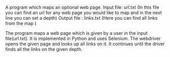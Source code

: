 A program which maps an optional web page.
Input file: url.txt  (In this file you can find an url for any web page you would like to map and in the next line you can set a depth)
Output file : links.txt (Here you can find all links from the map )

The program maps a web page which is given by a user in the input file(url.txt). It is implemented in Python and uses Selenium.
The webdriver opens the given page and looks up all links on it. It continues until the driver finds all the links on the given depth. 
